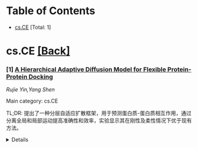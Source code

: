 <div id=toc></div>

# Table of Contents

- [cs.CE](#cs.CE) [Total: 1]


<div id='cs.CE'></div>

# cs.CE [[Back]](#toc)

### [1] [A Hierarchical Adaptive Diffusion Model for Flexible Protein-Protein Docking](https://arxiv.org/abs/2509.20542)
*Rujie Yin,Yang Shen*

Main category: cs.CE

TL;DR: 提出了一种分层自适应扩散框架，用于预测蛋白质-蛋白质相互作用，通过分离全局和局部运动提高准确性和效率，实验显示其在刚性及柔性情况下优于现有方法。


<details>
  <summary>Details</summary>
Motivation: 理解细胞相互作用的分子基础需要结构预测，但存在构象变化时仍面临挑战。

Method: 提出分层自适应扩散框架，分离全局刚性运动和局部柔性运动，设计自适应噪声调度，结合共享评分网络。

Result: 在DB5.5数据集上表现优于GeoDock和DiffDock-PP，尤其是在柔性情况下；消融研究验证了各模块的重要性。

Conclusion: 该方法在蛋白质-蛋白质相互作用预测中表现出色，但仍存在采样、评分和构象分辨率方面的不足。

Abstract: Structural prediction of protein-protein interactions is important to
understand the molecular basis of cellular interactions, but it still faces
major challenges when significant conformational changes are present. We
propose a generative framework of hierarchical adaptive diffusion to improve
accuracy and efficiency in such cases. It is hierarchical in separating global
inter-protein rigid-body motions and local intra-protein flexibility in
diffusion processes, and the distinct local and global noise schedules are
designed to mimic the induced-fit effect. It is adaptive in conditioning the
local flexibility schedule on predicted levels of conformational change,
allowing faster flexing for larger anticipated conformational changes.
Furthermore, it couples the local and global diffusion processes through a
common score and confidence network with sequence, evolution, structure, and
dynamics features as inputs, and maintains rotational or translational
invariance or equivariance in outputs. It builds on our newly curated DIPS-AF
dataset of nearly 39,000 examples for pre-training. Experiments on the
independent docking benchmark dataset DB5.5 show that our model outperforms an
AlphaFold2-like iterative transformer (GeoDock) and a diffusion model
(DiffDock-PP) in both rigid and flexible cases, with larger improvements in
more flexible cases. Ablation studies prove the importance of adaptive
schedules, dynamics features, and pre-training. Additional analyses and case
studies reveal remaining gaps in sampling, scoring, and conformational
resolution.

</details>
